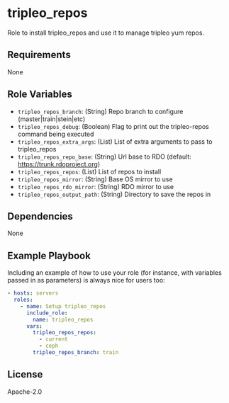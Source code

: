 tripleo_repos
=============

Role to install tripleo_repos and use it to manage tripleo yum repos.

Requirements
------------

None

Role Variables
--------------

* `tripleo_repos_branch`: (String) Repo branch to configure (master|train|stein|etc)
* `tripleo_repos_debug`: (Boolean) Flag to print out the tripleo-repos command being executed
* `tripleo_repos_extra_args`: (List) List of extra arguments to pass to tripleo_repos
* `tripleo_repos_repo_base`: (String) Url base to RDO (default: <https://trunk.rdoproject.org>)
* `tripleo_repos_repos`: (List) List of repos to install
* `tripleo_repos_mirror`: (String) Base OS mirror to use
* `tripleo_repos_rdo_mirror`: (String) RDO mirror to use
* `tripleo_repos_output_path`: (String) Directory to save the repos in

Dependencies
------------

None

Example Playbook
----------------

Including an example of how to use your role (for instance, with variables passed in as parameters) is always nice for users too:

```yaml
- hosts: servers
  roles:
    - name: Setup tripleo_repos
      include_role:
        name: tripleo_repos
      vars:
        tripleo_repos_repos:
          - current
          - ceph
        tripleo_repos_branch: train
```

License
-------

Apache-2.0
